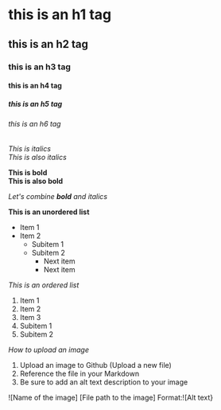 # this is an h1 tag
## this is an h2 tag
### this is an h3 tag
#### this is an h4 tag
##### this is an h5 tag
###### this is an h6 tag

*This is italics* <br>
_This is also italics_

**This is bold** <br>
__This is also bold__

_Let's combine **bold** and italics_

**This is an unordered list**
* Item 1
* Item 2
  * Subitem 1
  * Subitem 2
    * Next item
    * Next item

*This is an ordered list*
1. Item 1
2. Item 2
3. Item 3
4.   Subitem 1
5.   Subitem 2

*How to upload an image*
1. Upload an image to Github (Upload a new file)
2. Reference the file in your Markdown
3. Be sure to add an alt text description to your image

![Name of the image] [File path to the image]
Format:![Alt text}
